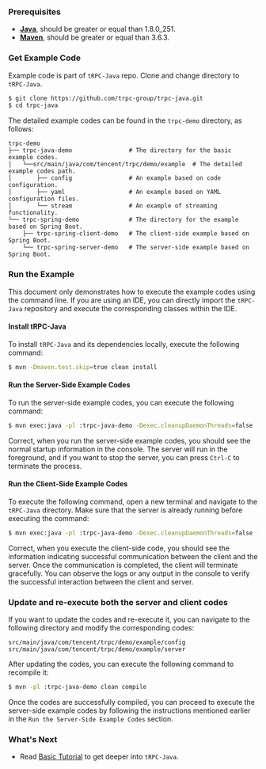 ### Prerequisites

- **[Java](https://github.com/openjdk/jdk)**, should be greater or equal than 1.8.0_251.
- **[Maven](https://maven.apache.org/)**, should be greater or equal than 3.6.3.

### Get Example Code

Example code is part of `tRPC-Java` repo. Clone and change directory to `tRPC-Java`.

```bash
$ git clone https://github.com/trpc-group/trpc-java.git
$ cd trpc-java
```

The detailed example codes can be found in the `trpc-demo` directory, as follows:

```text
trpc-demo
├── trpc-java-demo                # The directory for the basic example codes.
│   └──src/main/java/com/tencent/trpc/demo/example  # The detailed example codes path.
│       ├── config                # An example based on code configuration.
│       ├── yaml                  # An example based on YAML configuration files.
│       └── stream                # An example of streaming functionality.
└── trpc-spring-demo              # The directory for the example based on Spring Boot.
    ├── trpc-spring-client-demo   # The client-side example based on Spring Boot.
    └── trpc-spring-server-demo   # The server-side example based on Spring Boot.
```

### Run the Example

This document only demonstrates how to execute the example codes using the command line. If you are
using an IDE, you can directly import the `tRPC-Java` repository and execute the corresponding
classes within the IDE.

#### Install tRPC-Java

To install `tRPC-Java` and its dependencies locally, execute the following command:

```bash
$ mvn -Dmaven.test.skip=true clean install
```

#### Run the Server-Side Example Codes

To run the server-side example codes, you can execute the following command:

```bash
$ mvn exec:java -pl :trpc-java-demo -Dexec.cleanupDaemonThreads=false -Dexec.mainClass=com.tencent.trpc.demo.example.config.ServerTest
```

Correct, when you run the server-side example codes, you should see the normal startup information
in the console. The server will run in the foreground, and if you want to stop the server, you can
press `Ctrl-C` to terminate the process.

#### Run the Client-Side Example Codes

To execute the following command, open a new terminal and navigate to the `tRPC-Java` directory.
Make sure that the server is already running before executing the command:

```bash
$ mvn exec:java -pl :trpc-java-demo -Dexec.cleanupDaemonThreads=false -Dexec.mainClass=com.tencent.trpc.demo.example.config.ClientTest
```

Correct, when you execute the client-side code, you should see the information indicating successful
communication between the client and the server. Once the communication is completed, the client
will terminate gracefully. You can observe the logs or any output in the console to verify the
successful interaction between the client and server.

### Update and re-execute both the server and client codes

If you want to update the codes and re-execute it, you can navigate to the following directory and
modify the corresponding codes:

```text
src/main/java/com/tencent/trpc/demo/example/config
src/main/java/com/tencent/trpc/demo/example/server
```

After updating the codes, you can execute the following command to recompile it:

```bash
$ mvn -pl :trpc-java-demo clean compile
```

Once the codes are successfully compiled, you can proceed to execute the server-side example codes
by following the instructions mentioned earlier in the `Run the Server-Side Example Codes` section.

### What's Next

- Read [Basic Tutorial](2.basic_tutorial.md) to get deeper into `tRPC-Java`.
